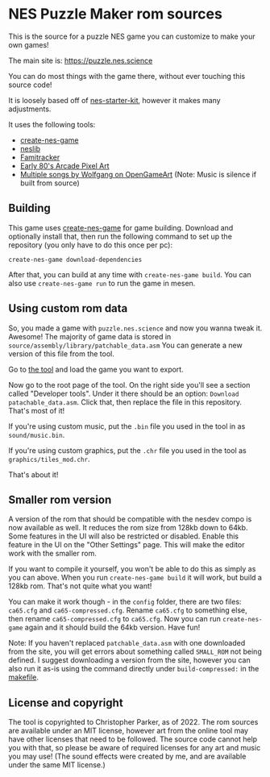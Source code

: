 # NES Puzzle Maker rom sources

This is the source for a puzzle NES game you can customize to make your own games! 

The main site is: https://puzzle.nes.science

You can do most things with the game there, without ever touching this source code!

It is loosely based off of [nes-starter-kit](https://cppchriscpp.github.io/nes-starter-kit), 
however it makes many adjustments. 

It uses the following tools: 
* [create-nes-game](https://cppchriscpp.github.io/create-nes-game)
* [neslib](https://shiru.untergrund.net/code.shtml)
* [Famitracker](http://famitracker.com/)
* [Early 80's Arcade Pixel Art](https://opengameart.org/content/early-80s-arcade-pixel-art-dungeonsslimes-walls-power-ups-etc)
* [Multiple songs by Wolfgang on OpenGameArt](https://opengameart.org/users/wolfgang) (Note: Music is silence if built from source)

## Building

This game uses [create-nes-game](https://cppchriscpp.github.io/create-nes-game) for game building. Download and 
optionally install that, then run the following command to set up the repository (you only have to do this once
per pc): 

```
create-nes-game download-dependencies
```

After that, you can build at any time with `create-nes-game build`. You can also use `create-nes-game run` to run
the game in mesen.

## Using custom rom data

So, you made a game with `puzzle.nes.science` and now you wanna tweak it. Awesome! The majority of game data is
stored in `source/assembly/library/patchable_data.asm` You can generate a new version of this file from the tool.

Go to [the tool](https://puzzle.nes.science) and load the game you want to export. 

Now go to the root page of the tool. On the right side you'll see a section called "Developer tools". Under it
there should be an option: `Download patachable_data.asm`. Click that, then replace the file in this repository.
That's most of it!

If you're using custom music, put the `.bin` file you used in the tool in as `sound/music.bin`.

If you're using custom graphics, put the `.chr` file you used in the tool as `graphics/tiles_mod.chr`.

That's about it!

## Smaller rom version

A version of the rom that should be compatible with the nesdev compo is now available as well. It reduces the rom
size from 128kb down to 64kb. Some features in the UI will also be restricted or disabled. Enable this feature in 
the UI on the "Other Settings" page. This will make the editor work with the smaller rom.

If you want to compile it yourself, you won't be able to do this as simply as you can above. When you run 
`create-nes-game build` it will work, but build a 128kb rom. That's not quite what you want! 

You can make it work though - in the `config` folder, there are two files: `ca65.cfg` and `ca65-compressed.cfg`.
Rename `ca65.cfg` to something else, then rename `ca65-compressed.cfg` to `ca65.cfg`. Now you can run 
`create-nes-game` again and it should build the 64kb version. Have fun!

Note: If you haven't replaced `patchable_data.asm` with one downloaded from the site, you will get errors about
something called `SMALL_ROM` not being defined. I suggest downloading a version from the site, however you can
also run it as-is using the command directly under `build-compressed:` in the [makefile](https://github.com/cppchriscpp/nes-puzzle-maker-rom/blob/main/makefile#L14).

## License and copyright

The tool is copyrighted to Christopher Parker, as of 2022. The rom sources are available under an MIT license, however
art from the online tool may have other licenses that need to be followed. The source code cannot help you with that, so
please be aware of required licenses for any art and music you may use! (The sound effects were created by me, and are
available under the same MIT license.)
